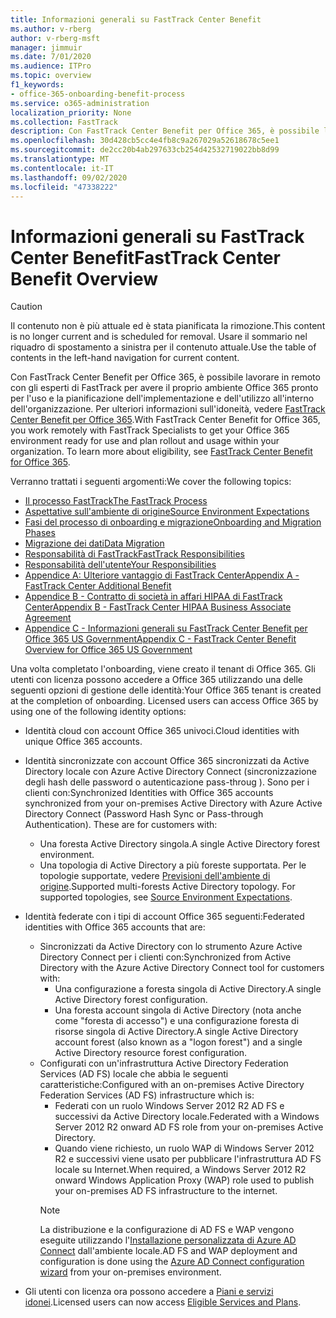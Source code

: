 ```yaml
---
title: Informazioni generali su FastTrack Center Benefit
ms.author: v-rberg
author: v-rberg-msft
manager: jimmuir
ms.date: 7/01/2020
ms.audience: ITPro
ms.topic: overview
f1_keywords:
- office-365-onboarding-benefit-process
ms.service: o365-administration
localization_priority: None
ms.collection: FastTrack
description: Con FastTrack Center Benefit per Office 365, è possibile lavorare in remoto con gli esperti di FastTrack per avere il proprio ambiente Office 365 pronto per l'uso e la pianificazione dell'implementazione e dell'utilizzo all'interno dell'organizzazione. Per ulteriori informazioni sull'idoneità, vedere FastTrack Center Benefit per Office 365.
ms.openlocfilehash: 30d428cb5cc4e4fb8c9a267029a52618678c5ee1
ms.sourcegitcommit: de2cc20b4ab297633cb254d42532719022bb8d99
ms.translationtype: MT
ms.contentlocale: it-IT
ms.lasthandoff: 09/02/2020
ms.locfileid: "47338222"
---
```

# <a name="fasttrack-center-benefit-overview"></a><span data-ttu-id="cd11e-104">Informazioni generali su FastTrack Center Benefit</span><span class="sxs-lookup"><span data-stu-id="cd11e-104">FastTrack Center Benefit Overview</span></span>

> [!CAUTION]
> <span data-ttu-id="cd11e-105">Il contenuto non è più attuale ed è stata pianificata la rimozione.</span><span class="sxs-lookup"><span data-stu-id="cd11e-105">This content is no longer current and is scheduled for removal.</span></span> <span data-ttu-id="cd11e-106">Usare il sommario nel riquadro di spostamento a sinistra per il contenuto attuale.</span><span class="sxs-lookup"><span data-stu-id="cd11e-106">Use the table of contents in the left-hand navigation for current content.</span></span>

<span data-ttu-id="cd11e-p103">Con FastTrack Center Benefit per Office 365, è possibile lavorare in remoto con gli esperti di FastTrack per avere il proprio ambiente Office 365 pronto per l'uso e la pianificazione dell'implementazione e dell'utilizzo all'interno dell'organizzazione. Per ulteriori informazioni sull'idoneità, vedere [FastTrack Center Benefit per Office 365](O365-fasttrack-benefit-for-office-365.md).</span><span class="sxs-lookup"><span data-stu-id="cd11e-p103">With FastTrack Center Benefit for Office 365, you work remotely with FastTrack Specialists to get your Office 365 environment ready for use and plan rollout and usage within your organization. To learn more about eligibility, see [FastTrack Center Benefit for Office 365](O365-fasttrack-benefit-for-office-365.md).</span></span>
  
<span data-ttu-id="cd11e-109">Verranno trattati i seguenti argomenti:</span><span class="sxs-lookup"><span data-stu-id="cd11e-109">We cover the following topics:</span></span>
- [<span data-ttu-id="cd11e-110">Il processo FastTrack</span><span class="sxs-lookup"><span data-stu-id="cd11e-110">The FastTrack Process</span></span>](O365-fasttrack-process.md) 
- [<span data-ttu-id="cd11e-111">Aspettative sull'ambiente di origine</span><span class="sxs-lookup"><span data-stu-id="cd11e-111">Source Environment Expectations</span></span>](O365-source-environment-expectations.md)
- [<span data-ttu-id="cd11e-112">Fasi del processo di onboarding e migrazione</span><span class="sxs-lookup"><span data-stu-id="cd11e-112">Onboarding and Migration Phases</span></span>](O365-onboarding-and-migration.md)
- [<span data-ttu-id="cd11e-113">Migrazione dei dati</span><span class="sxs-lookup"><span data-stu-id="cd11e-113">Data Migration</span></span>](O365-data-migration.md)
- [<span data-ttu-id="cd11e-114">Responsabilità di FastTrack</span><span class="sxs-lookup"><span data-stu-id="cd11e-114">FastTrack Responsibilities</span></span>](O365-fasttrack-responsibilities.md)
- [<span data-ttu-id="cd11e-115">Responsabilità dell'utente</span><span class="sxs-lookup"><span data-stu-id="cd11e-115">Your Responsibilities</span></span>](O365-your-responsibilities.md) 
- [<span data-ttu-id="cd11e-116">Appendice A: Ulteriore vantaggio di FastTrack Center</span><span class="sxs-lookup"><span data-stu-id="cd11e-116">Appendix A - FastTrack Center Additional Benefit</span></span>](O365-fasttrack-additional-benefits.md)
- [<span data-ttu-id="cd11e-117">Appendice B - Contratto di società in affari HIPAA di FastTrack Center</span><span class="sxs-lookup"><span data-stu-id="cd11e-117">Appendix B - FastTrack Center HIPAA Business Associate Agreement</span></span>](O365-hipaa-business-associate-agreement.md)
- [<span data-ttu-id="cd11e-118">Appendice C - Informazioni generali su FastTrack Center Benefit per Office 365 US Government</span><span class="sxs-lookup"><span data-stu-id="cd11e-118">Appendix C - FastTrack Center Benefit Overview for Office 365 US Government</span></span>](US-Gov-appendix-overview.md)
    
<span data-ttu-id="cd11e-p104">Una volta completato l'onboarding, viene creato il tenant di Office 365. Gli utenti con licenza possono accedere a Office 365 utilizzando una delle seguenti opzioni di gestione delle identità:</span><span class="sxs-lookup"><span data-stu-id="cd11e-p104">Your Office 365 tenant is created at the completion of onboarding. Licensed users can access Office 365 by using one of the following identity options:</span></span>
- <span data-ttu-id="cd11e-121">Identità cloud con account Office 365 univoci.</span><span class="sxs-lookup"><span data-stu-id="cd11e-121">Cloud identities with unique Office 365 accounts.</span></span>
- <span data-ttu-id="cd11e-p105">Identità sincronizzate con account Office 365 sincronizzati da Active Directory locale con Azure Active Directory Connect (sincronizzazione degli hash delle password o autenticazione pass-throug ). Sono per i clienti con:</span><span class="sxs-lookup"><span data-stu-id="cd11e-p105">Synchronized Identities with Office 365 accounts synchronized from your on-premises Active Directory with Azure Active Directory Connect (Password Hash Sync or Pass-through Authentication). These are for customers with:</span></span>
  - <span data-ttu-id="cd11e-124">Una foresta Active Directory singola.</span><span class="sxs-lookup"><span data-stu-id="cd11e-124">A single Active Directory forest environment.</span></span>
  - <span data-ttu-id="cd11e-p106">Una topologia di Active Directory a più foreste supportata. Per le topologie supportate, vedere [Previsioni dell'ambiente di origine](O365-source-environment-expectations.md).</span><span class="sxs-lookup"><span data-stu-id="cd11e-p106">Supported multi-forests Active Directory topology. For supported topologies, see [Source Environment Expectations](O365-source-environment-expectations.md).</span></span>
- <span data-ttu-id="cd11e-127">Identità federate con i tipi di account Office 365 seguenti:</span><span class="sxs-lookup"><span data-stu-id="cd11e-127">Federated identities with Office 365 accounts that are:</span></span>
  - <span data-ttu-id="cd11e-128">Sincronizzati da Active Directory con lo strumento Azure Active Directory Connect per i clienti con:</span><span class="sxs-lookup"><span data-stu-id="cd11e-128">Synchronized from Active Directory with the Azure Active Directory Connect tool for customers with:</span></span>
      - <span data-ttu-id="cd11e-129">Una configurazione a foresta singola di Active Directory.</span><span class="sxs-lookup"><span data-stu-id="cd11e-129">A single Active Directory forest configuration.</span></span>
      - <span data-ttu-id="cd11e-130">Una foresta account singola di Active Directory (nota anche come "foresta di accesso") e una configurazione foresta di risorse singola di Active Directory.</span><span class="sxs-lookup"><span data-stu-id="cd11e-130">A single Active Directory account forest (also known as a "logon forest") and a single Active Directory resource forest configuration.</span></span>
  - <span data-ttu-id="cd11e-131">Configurati con un'infrastruttura Active Directory Federation Services (AD FS) locale che abbia le seguenti caratteristiche:</span><span class="sxs-lookup"><span data-stu-id="cd11e-131">Configured with an on-premises Active Directory Federation Services (AD FS) infrastructure which is:</span></span>
      - <span data-ttu-id="cd11e-132">Federati con un ruolo Windows Server 2012 R2 AD FS e successivi da Active Directory locale.</span><span class="sxs-lookup"><span data-stu-id="cd11e-132">Federated with a Windows Server 2012 R2 onward AD FS role from your on-premises Active Directory.</span></span>
      - <span data-ttu-id="cd11e-133">Quando viene richiesto, un ruolo WAP di Windows Server 2012 R2 e successivi viene usato per pubblicare l'infrastruttura AD FS locale su Internet.</span><span class="sxs-lookup"><span data-stu-id="cd11e-133">When required, a Windows Server 2012 R2 onward Windows Application Proxy (WAP) role used to publish your on-premises AD FS infrastructure to the internet.</span></span>
    > [!NOTE]
    > <span data-ttu-id="cd11e-134">La distribuzione e la configurazione di AD FS e WAP vengono eseguite utilizzando l'[Installazione personalizzata di Azure AD Connect](https://go.microsoft.com/fwlink/?linkid=844794) dall'ambiente locale.</span><span class="sxs-lookup"><span data-stu-id="cd11e-134">AD FS and WAP deployment and configuration is done using the [Azure AD Connect configuration wizard](https://go.microsoft.com/fwlink/?linkid=844794) from your on-premises environment.</span></span> 
  
- <span data-ttu-id="cd11e-135">Gli utenti con licenza ora possono accedere a [Piani e servizi idonei](M365-eligible-services-and-plans.md).</span><span class="sxs-lookup"><span data-stu-id="cd11e-135">Licensed users can now access [Eligible Services and Plans](M365-eligible-services-and-plans.md).</span></span>

